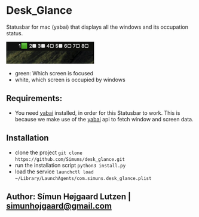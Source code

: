 # Desk_Glance

Statusbar for mac (yabai) that displays all the windows and its occupation status.

![Statusbar](.content/statusbar.png)

* green: Which screen is focused
* white, which screen is occupied by windows


## Requirements:
* You need [yabai](https://github.com/koekeishiya/yabai) installed, in order for this Statusbar to work. This is because we make use of the [yabai](https://github.com/koekeishiya/yabai) api to fetch window and screen data.


## Installation
* clone the project `git clone https://github.com/Simuns/desk_glance.git`
* run the installation script `python3 install.py`
* load the service `launchctl load ~/Library/LaunchAgents/com.simuns.desk_glance.plist`



## Author: Símun Højgaard Lutzen | simunhojgaard@gmail.com